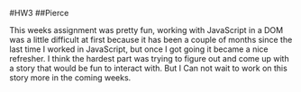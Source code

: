 #HW3
##Pierce

This weeks assignment was pretty fun, working with JavaScript in a DOM was a little difficult at first because it has been a couple of months since the last time I worked in JavaScript, but once I got going it became a nice refresher. I think the hardest part was trying to figure out and come up with a story that would be fun to interact with. But I Can not wait to work on this story more in the coming weeks.
